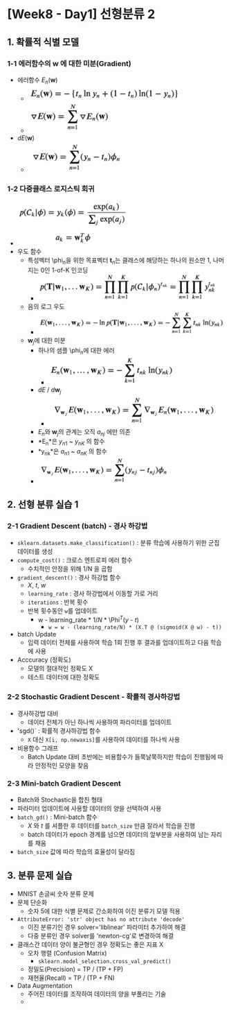 # [Week8 - Day1] 선형분류 2

## 1. 확률적 식별 모델
### 1-1 에러함수의 **w** 에 대한 미분(Gradient)
  - 에러함수 *E*<sub>*n*</sub>(**w**)
    - ![image](image/1.png)
    - ![image](image/3.png)
  - *dE*(**w**)
    - ![image](image/2.png)

### 1-2 다중클래스 로지스틱 회귀
  - ![image](image/4.png)
  - 우도 함수
    - 특성벡터 \phi<sub>*n*</sub>을 위한 목표벡터 **t**<sub>*n*</sub>는 클래스에 해당하는 하나의 원소만 1, 나머지는 0인 1-of-K 인코딩
      - ![image](image/5.png)
    - 음의 로그 우도
      - ![image](image/6.png)
    - **w**<sub>*j*</sub>에 대한 미분
      - 하나의 샘플 \phi<sub>*n*</sub>에 대한 에러
        - ![image](image/7.png)
      - *dE* / *d***w**<sub>*j*</sub>
        - ![image](image/8.png)
      - *E*<sub>*n*</sub>와 **w**<sub>*j*</sub>의 관계는 오직 *a<sub>nj</sub>* 에만 의존
      - *E<sub>n</sub>*은 *y*<sub>*n*1</sub> ~ *y*<sub>*nK*</sub> 의 함수
      - *y<sub>nk</sub>*은 *a*<sub>*n*1</sub> ~ *a*<sub>*nK*</sub> 의 함수
      - ![image](image/9.png)

## 2. 선형 분류 실습 1
### 2-1 Gradient Descent (batch) - 경사 하강법
  - `sklearn.datasets.make_classification()` : 분류 학습에 사용하기 위한 군집 데이터를 생성
  - `compute_cost()` : 크로스 엔트로피 에러 함수
    - 수치적인 안정을 위해 1/N 을 곱함
  - `gradient_descent()` : 경사 하강법 함수
    - *X*, *t*, *w*
    - `learning_rate` : 경사 하강법에서 이동할 가로 거리
    - `iterations` : 반복 횟수
    - 반복 횟수동안 `w`를 업데이트
      - w - learning_rate * 1/*N* * \Phi<sup>*T*</sup>(*y* - *t*)
        - `w = w - (learning_rate/N) * (X.T @ (sigmoid(X @ w) - t))`
  - batch Update
    - 입력 데이터 전체를 사용하여 학습 1회 진행 후 결과를 업데이트하고 다음 학습에 사용
  - Acccuracy (정확도)
    - 모델의 절대적인 정확도 X
    - 테스트 데이터에 대한 정확도

### 2-2 Stochastic Gradient Descent - 확률적 경사하강법
  - 경사하강법 대비
    - 데이터 전체가 아닌 하나씩 사용하여 파라미터를 업데이트
  - 'sgd()` : 확률적 경사하강법 함수
    - `X` 대신 `X[i, np.newaxis]`를 사용하여 데이터를 하나씩 사용
  - 비용함수 그래프
    - Batch Update 대비 초반에는 비용함수가 들쭉날쭉하지만 학습이 진행됨에 따라 안정적인 모양을 찾음

### 2-3 Mini-batch Gradient Descent
  - Batch와 Stochastic을 합친 형태
  - 파라미터 업데이트에 사용할 데이터의 양을 선택하여 사용
  - `batch_gd()` : Mini-batch 함수
    - *X* 와 *t* 를 셔플한 후 데이터를 `batch_size` 만큼 잘라서 학습을 진행
    - batch 데이터가 epoch 경계를 넘으면 데이터의 앞부분을 사용하여 남는 자리를 채움
  - `batch_size` 값에 따라 학습의 효율성이 달라짐

## 3. 분류 문제 실습
  - MNIST 손글씨 숫자 분류 문제
  - 문제 단순화
    - 숫자 5에 대한 식별 문제로 간소화하여 이진 분류기 모델 적용
  - `AttributeError: 'str' object has no attribute 'decode'` 
    - 이진 분류기인 경우 solver='liblinear' 파라미터 추가하여 해결
    - 다중 분류인 경우 solver를 'newton-cg'로 변경하여 해결
  - 클래스간 데이터 양이 불균형인 경우 정확도는 좋은 지표 X
    - 오차 행렬 (Confusion Matrix)
      - `sklearn.model_selection.cross_val_predict()`
    - 정밀도(Precision) = TP / (TP + FP)
    - 재현율(Recall) = TP / (TP + FN)
  - Data Augmentation
    - 주어진 데이터를 조작하여 데이터의 양을 부풀리는 기술
    - 